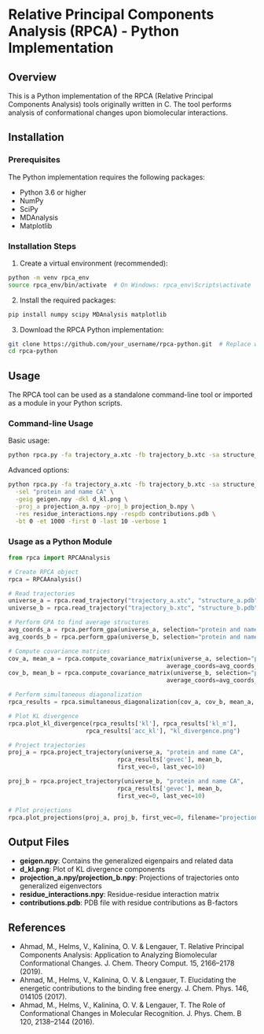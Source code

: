 # Relative Principal Components Analysis (RPCA) - Python Implementation

## Overview

This is a Python implementation of the RPCA (Relative Principal Components Analysis) tools originally written in C. The tool performs analysis of conformational changes upon biomolecular interactions.

## Installation

### Prerequisites

The Python implementation requires the following packages:

- Python 3.6 or higher
- NumPy
- SciPy
- MDAnalysis
- Matplotlib

### Installation Steps

1. Create a virtual environment (recommended):

```bash
python -m venv rpca_env
source rpca_env/bin/activate  # On Windows: rpca_env\Scripts\activate
```

2. Install the required packages:

```bash
pip install numpy scipy MDAnalysis matplotlib
```

3. Download the RPCA Python implementation:

```bash
git clone https://github.com/your_username/rpca-python.git  # Replace with actual repository
cd rpca-python
```

## Usage

The RPCA tool can be used as a standalone command-line tool or imported as a module in your Python scripts.

### Command-line Usage

Basic usage:

```bash
python rpca.py -fa trajectory_a.xtc -fb trajectory_b.xtc -sa structure_a.pdb -sb structure_b.pdb
```

Advanced options:

```bash
python rpca.py -fa trajectory_a.xtc -fb trajectory_b.xtc -sa structure_a.pdb -sb structure_b.pdb \
  -sel "protein and name CA" \
  -geig geigen.npy -dkl d_kl.png \
  -proj_a projection_a.npy -proj_b projection_b.npy \
  -res residue_interactions.npy -respdb contributions.pdb \
  -bt 0 -et 1000 -first 0 -last 10 -verbose 1
```

### Usage as a Python Module

```python
from rpca import RPCAAnalysis

# Create RPCA object
rpca = RPCAAnalysis()

# Read trajectories
universe_a = rpca.read_trajectory("trajectory_a.xtc", "structure_a.pdb")
universe_b = rpca.read_trajectory("trajectory_b.xtc", "structure_b.pdb")

# Perform GPA to find average structures
avg_coords_a = rpca.perform_gpa(universe_a, selection="protein and name CA")
avg_coords_b = rpca.perform_gpa(universe_b, selection="protein and name CA")

# Compute covariance matrices
cov_a, mean_a = rpca.compute_covariance_matrix(universe_a, selection="protein and name CA", 
                                             average_coords=avg_coords_a)
cov_b, mean_b = rpca.compute_covariance_matrix(universe_b, selection="protein and name CA", 
                                             average_coords=avg_coords_b)

# Perform simultaneous diagonalization
rpca_results = rpca.simultaneous_diagonalization(cov_a, cov_b, mean_a, mean_b)

# Plot KL divergence
rpca.plot_kl_divergence(rpca_results['kl'], rpca_results['kl_m'], 
                      rpca_results['acc_kl'], "kl_divergence.png")

# Project trajectories
proj_a = rpca.project_trajectory(universe_a, "protein and name CA", 
                               rpca_results['gevec'], mean_b,
                               first_vec=0, last_vec=10)

proj_b = rpca.project_trajectory(universe_b, "protein and name CA",
                               rpca_results['gevec'], mean_b,
                               first_vec=0, last_vec=10)

# Plot projections
rpca.plot_projections(proj_a, proj_b, first_vec=0, filename="projections.png")
```

## Output Files

- **geigen.npy**: Contains the generalized eigenpairs and related data
- **d_kl.png**: Plot of KL divergence components
- **projection_a.npy/projection_b.npy**: Projections of trajectories onto generalized eigenvectors
- **residue_interactions.npy**: Residue-residue interaction matrix
- **contributions.pdb**: PDB file with residue contributions as B-factors

## References

- Ahmad, M., Helms, V., Kalinina, O. V. & Lengauer, T. Relative Principal Components Analysis: Application to Analyzing Biomolecular Conformational Changes. J. Chem. Theory Comput. 15, 2166–2178 (2019).
- Ahmad, M., Helms, V., Kalinina, O. V. & Lengauer, T. Elucidating the energetic contributions to the binding free energy. J. Chem. Phys. 146, 014105 (2017).
- Ahmad, M., Helms, V., Kalinina, O. V. & Lengauer, T. The Role of Conformational Changes in Molecular Recognition. J. Phys. Chem. B 120, 2138–2144 (2016).
